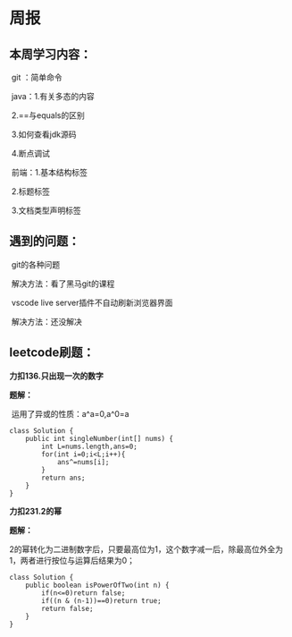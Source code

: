 # 周报

## 本周学习内容：

​		git ：简单命令

​		java：1.有关多态的内容

​					2.==与equals的区别

​					3.如何查看jdk源码

​					4.断点调试

​		前端：1.基本结构标签

​					2.标题标签

​					3.文档类型声明标签

## 遇到的问题：

​			git的各种问题

​			解决方法：看了黑马git的课程

​			vscode live server插件不自动刷新浏览器界面

​			解决方法：还没解决

## leetcode刷题：

**力扣136.只出现一次的数字**

**题解：**

​	运用了异或的性质：a^a=0,a^0=a

```
class Solution {
    public int singleNumber(int[] nums) {
        int L=nums.length,ans=0;
        for(int i=0;i<L;i++){
            ans^=nums[i];
        }
        return ans;
    }
}
```

**力扣231.2的幂**

**题解：**

​		2的幂转化为二进制数字后，只要最高位为1，这个数字减一后，除最高位外全为1，两者进行按位与运算后结果为0；

```
class Solution {
    public boolean isPowerOfTwo(int n) {
        if(n<=0)return false;
        if((n & (n-1))==0)return true;
        return false;
    }
}
```

